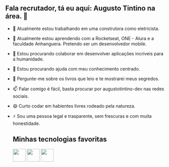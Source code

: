 ## Fala recrutador, tá eu aqui: Augusto Tintino na área. 👋

- 🔭 Atualmente estou trabalhando em uma construtora como eletricista.
- 🌱 Atualmente estou aprendendo com a Rocketseat, ONE - Alura e a faculdade Anhanguera. Pretendo ser um desenvolvedor mobile.
- 👯 Estou procurando colaborar em desenvolver aplicações incríveis para a humanidade.
- 🤔 Estou procurando ajuda com meu conhecimento centrado.
- 💬 Pergunte-me sobre os livros que leio e te mostrarei meus segredos.
- 📫 Falar comigo é fácil, basta procurar por augustotintino-dev nas redes sociais.
- 😄 Curto codar em habientes livres rodeado pela natureza.
- ⚡ Sou uma pessoa legal e trasparente, sem frescuras e com muita honestidade.

  ## Minhas tecnologias favoritas
            
  <img src="https://cdn.jsdelivr.net/gh/devicons/devicon@latest/icons/android/android-plain-wordmark.svg" width="40" height="40" />
  
  <img src="https://cdn.jsdelivr.net/gh/devicons/devicon@latest/icons/javascript/javascript-original.svg" width="40" height="40" />
          
  <img src="https://cdn.jsdelivr.net/gh/devicons/devicon@latest/icons/docker/docker-original.svg" width="40" height="40" />
  
                
          
          
          
          
